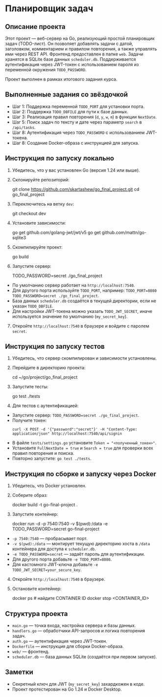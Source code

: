 # Планировщик задач

## Описание проекта
Этот проект — веб-сервер на Go, реализующий простой планировщик задач (TODO-лист). 
Он позволяет добавлять задачи с датой, заголовком, комментарием и правилом повторения, а также управлять ими через REST API. 
Фронтенд предоставлен в папке `web`. Задачи хранятся в SQLite базе данных `scheduler.db`. 
Поддерживается аутентификация через JWT-токен с использованием пароля из переменной окружения `TODO_PASSWORD`.

Проект выполнен в рамках итогового задания курса.

## Выполненные задания со звёздочкой
- Шаг 1: Поддержка переменной `TODO_PORT` для установки порта.
- Шаг 2: Поддержка `TODO_DBFILE` для пути к базе данных.
- Шаг 3: Реализация правил повторения (`d`, `y`, `w`, `m`) в функции `NextDate`.
- Шаг 5: Поиск задач по тексту и дате через параметр `search` в `/api/tasks`.
- Шаг 8: Аутентификация через `TODO_PASSWORD` с использованием JWT-токена.
- Шаг 8: Создание Docker-образа с инструкцией для запуска.

## Инструкция по запуску локально
1. Убедитесь, что у вас установлен Go (версия 1.24 или выше).
2. Склонируйте репозиторий:

   git clone https://github.com/skartashew/go_final_project.git
   cd go_final_project

3. Переключитесь на ветку `dev`:

   git checkout dev

4. Установите зависимости:

   go get github.com/golang-jwt/jwt/v5
   go get github.com/mattn/go-sqlite3

5. Скомпилируйте проект:

   go build

6. Запустите сервер:

   TODO_PASSWORD=secret ./go_final_project

- По умолчанию сервер работает на `http://localhost:7540`.
- Для другого порта используйте `TODO_PORT`, например: `TODO_PORT=8080 TODO_PASSWORD=secret ./go_final_project`.
- База данных `scheduler.db` создаётся в текущей директории, если не указан `TODO_DBFILE`.
- Для настройки JWT-токена можно указать `TODO_JWT_SECRET`, иначе используется значение по умолчанию (`my_secret_key`).
7. Откройте `http://localhost:7540` в браузере и войдите с паролем `secret`.

## Инструкция по запуску тестов
1. Убедитесь, что сервер скомпилирован и зависимости установлены.
2. Перейдите в директорию проекта:

   cd ~/go/project/go_final_project

3. Запустите тесты:

   go test ./tests

4. Для тестов с аутентификацией:
- Запустите сервер: `TODO_PASSWORD=secret ./go_final_project`.
- Получите токен:
  ```
  curl -X POST -d '{"password":"secret"}' -H "Content-Type: application/json" http://localhost:7540/api/signin
  ```
- В файле `tests/settings.go` установите `Token = "<полученный_токен>"`.
- Установите `FullNextDate = true` и `Search = true` для проверки всех правил повторения и поиска.
- Повторно запустите: `go test ./tests`.

## Инструкция по сборке и запуску через Docker
1. Убедитесь, что Docker установлен.
2. Соберите образ:

   docker build -t go-final-project .

3. Запустите контейнер:

   docker run -d -p 7540:7540 -v $(pwd):/data -e TODO_PASSWORD=secret go-final-project

- `-p 7540:7540` — пробрасывает порт.
- `-v $(pwd):/data` — монтирует текущую директорию хоста в `/data` контейнера для доступа к `scheduler.db`.
- `-e TODO_PASSWORD=secret` — задаёт пароль для аутентификации.
- Для другого порта добавьте `-e TODO_PORT=8080`.
- Для кастомного JWT-ключа добавьте `-e TODO_JWT_SECRET=your_secure_key`.
4. Откройте `http://localhost:7540` в браузере.
5. Остановите контейнер:

   docker ps  # найдите CONTAINER ID
   docker stop <CONTAINER_ID>

## Структура проекта
- `main.go` — точка входа, настройка сервера и базы данных.
- `handlers.go` — обработчики API-запросов и логика повторения задач.
- `auth.go` — аутентификация через JWT-токен.
- `Dockerfile` — инструкция для сборки Docker-образа.
- `web/` — фронтенд.
- `scheduler.db` — база данных SQLite (создаётся при первом запуске).

## Заметки
- Секретный ключ для JWT (`my_secret_key`) захардкожен в коде.
- Проект протестирован на Go 1.24 и Docker Desktop.


